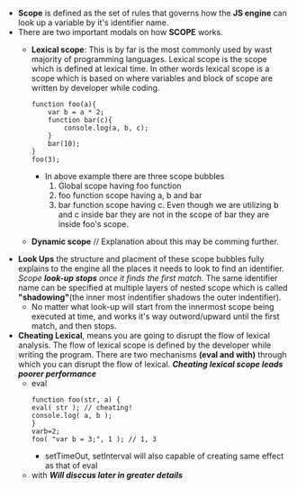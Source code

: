 - **Scope** is defined as the set of rules that governs how the **JS engine** can look up a variable by it's identifier name.
- There are two important modals on how **SCOPE** works.
    - **Lexical scope**: This is by far is the most commonly used by wast majority of programming languages. Lexical scope is the scope which is defined at lexical time. In other words lexical scope is a scope which is based on where variables and block of scope are written by developer while coding.
        ```
        function foo(a){
            var b = a * 2;
            function bar(c){
                console.log(a, b, c);
            }
            bar(10);
        }
        foo(3);
        ```
        - In above example there are three scope bubbles
            1. Global scope having foo function
            2. foo function scope having a, b and bar
            3. bar function scope having c. Even though we are utilizing b and c inside bar they are not in the scope of bar they are inside foo's scope.

    - **Dynamic scope** // Explanation about this may be comming further.
- **Look Ups** the structure and placment of these scope bubbles fully explains to the engine all the places it needs to look to find an identifier. *Scope **look-up stops** once it finds the first match.* The same identifier name can be specified at multiple layers of nested scope which is called **"shadowing"**(the inner most indentifier shadows the outer indentifier).
    - No matter what look-up will start from the innermost scope being executed at time, and works it's way outword/upward until the first match, and then stops.
- **Cheating Lexical**, means you are going to disrupt the flow of lexical analysis. The flow of lexical scope is defined by the developer while writing the program. There are two mechanisms **(eval and with)** through which you can disrupt the flow of lexical. ***Cheating lexical scope leads poorer performance***
    - eval
        ```
        function foo(str, a) {
        eval( str ); // cheating! 
        console.log( a, b );
        }
        varb=2;
        foo( "var b = 3;", 1 ); // 1, 3
        ```
        - setTimeOut, setInterval will also capable of creating same effect as that of eval
    - with ***Will disccus later in greater details***